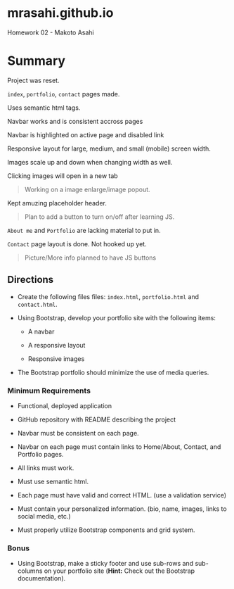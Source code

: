 # mrasahi.github.io
Homework 02 - Makoto Asahi
# Summary
Project was reset.

`index`, `portfolio`, `contact` pages made.

Uses semantic html tags.

Navbar works and is consistent accross pages

Navbar is highlighted on active page and disabled link

Responsive layout for large, medium, and small (mobile) screen width.

Images scale up and down when changing width as well.

Clicking images will open in a new tab
> Working on a image enlarge/image popout.

Kept amuzing placeholder header.
> Plan to add a button to turn on/off after learning JS.

`About me` and `Portfolio` are lacking material to put in.

`Contact` page layout is done. Not hooked up yet.

> Picture/More info planned to have JS buttons 






## Directions
* Create the following files files: `index.html`, `portfolio.html` and `contact.html`.

* Using Bootstrap, develop your portfolio site with the following items:

   * A navbar

   * A responsive layout

   * Responsive images

* The Bootstrap portfolio should minimize the use of media queries.

### Minimum Requirements

* Functional, deployed application

* GitHub repository with README describing the project

* Navbar must be consistent on each page.

* Navbar on each page must contain links to Home/About, Contact, and Portfolio pages.

* All links must work.

* Must use semantic html.

* Each page must have valid and correct HTML. (use a validation service)

* Must contain your personalized information. (bio, name, images, links to social media, etc.)

* Must properly utilize Bootstrap components and grid system.

### Bonus

* Using Bootstrap, make a sticky footer and use sub-rows and sub-columns on your portfolio site (**Hint:** Check out the Bootstrap documentation).
